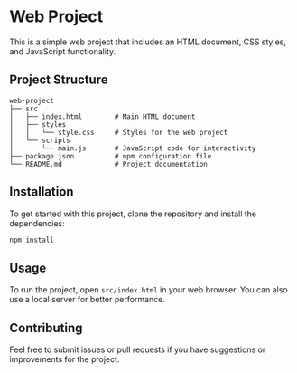 # Web Project

This is a simple web project that includes an HTML document, CSS styles, and JavaScript functionality.

## Project Structure

```
web-project
├── src
│   ├── index.html        # Main HTML document
│   ├── styles
│   │   └── style.css     # Styles for the web project
│   └── scripts
│       └── main.js       # JavaScript code for interactivity
├── package.json          # npm configuration file
└── README.md             # Project documentation
```

## Installation

To get started with this project, clone the repository and install the dependencies:

```bash
npm install
```

## Usage

To run the project, open `src/index.html` in your web browser. You can also use a local server for better performance.

## Contributing

Feel free to submit issues or pull requests if you have suggestions or improvements for the project.